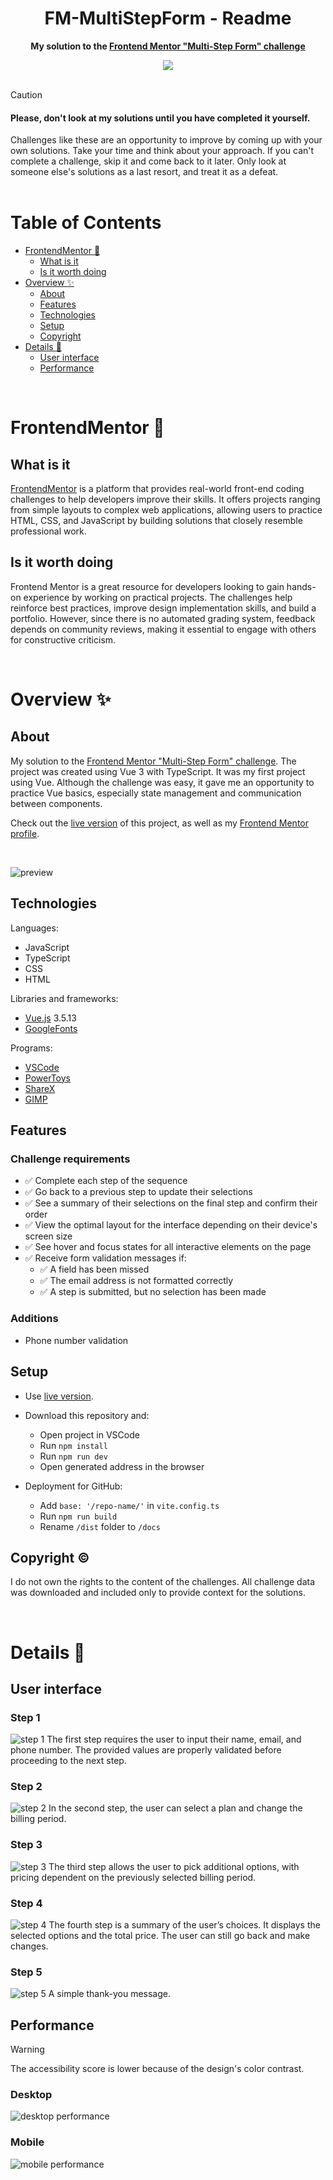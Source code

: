 <h1 align="center">FM-MultiStepForm - Readme</h1>
<p align="center">
  <strong>
    My solution to the <a href="https://www.frontendmentor.io/challenges/multistep-form-YVAnSdqQBJ" target="_blank">Frontend Mentor "Multi-Step Form" challenge</a>
  </strong>
</p>
<div align="center">
  <a href="https://www.frontendmentor.io/home">
    <img src="_for_readme/banner.jpg?">
  </a>
</div>

<br>

> [!CAUTION]  
> <h4>Please, don't look at my solutions until you have completed it yourself.</h4>
> Challenges like these are an opportunity to improve by coming up with your own solutions. Take your time and think about your approach.  
> If you can't complete a challenge, skip it and come back to it later. Only look at someone else's solutions as a last resort, and treat it as a defeat.

<br>

# Table of Contents
* [FrontendMentor :thinking:](#frontendmentor-thinking)
  * [What is it](#what-is-it)
  * [Is it worth doing](#is-it-worth-doing)
* [Overview :sparkles:](#overview-sparkles)
  * [About](#about)
  * [Features](#features)
  * [Technologies](#technologies)
  * [Setup](#setup)
  * [Copyright](#copyright-copyright)
* [Details :scroll:](#details-scroll)
  * [User interface](#user-interface)
  * [Performance](#performance)

<br>

# FrontendMentor :thinking:

## What is it
[FrontendMentor](https://www.frontendmentor.io/home) is a platform that provides real-world front-end coding challenges to help developers improve their skills. It offers projects ranging from simple layouts to complex web applications, allowing users to practice HTML, CSS, and JavaScript by building solutions that closely resemble professional work.  

## Is it worth doing
Frontend Mentor is a great resource for developers looking to gain hands-on experience by working on practical projects. The challenges help reinforce best practices, improve design implementation skills, and build a portfolio. However, since there is no automated grading system, feedback depends on community reviews, making it essential to engage with others for constructive criticism.  

<br>

# Overview :sparkles:

## About
My solution to the [Frontend Mentor "Multi-Step Form" challenge](https://www.frontendmentor.io/challenges/multistep-form-YVAnSdqQBJ). The project was created using Vue 3 with TypeScript. It was my first project using Vue. Although the challenge was easy, it gave me an opportunity to practice Vue basics, especially state management and communication between components.

Check out the [live version](https://pasek108.github.io/FM-MultiStepForm/) of this project, as well as my [Frontend Mentor profile](https://www.frontendmentor.io/profile/Pasek108).

<br>

![preview](/_for_readme/preview.png)

## Technologies
Languages:
- JavaScript
- TypeScript
- CSS
- HTML

Libraries and frameworks:
- [Vue.js](https://vuejs.org) 3.5.13
- [GoogleFonts](https://fonts.google.com)
  
Programs:
- [VSCode](https://code.visualstudio.com)
- [PowerToys](https://learn.microsoft.com/en-us/windows/powertoys/)
- [ShareX](https://getsharex.com)
- [GIMP](https://www.gimp.org)

## Features
### Challenge requirements
- ✅ Complete each step of the sequence
- ✅ Go back to a previous step to update their selections
- ✅ See a summary of their selections on the final step and confirm their order
- ✅ View the optimal layout for the interface depending on their device's screen size
- ✅ See hover and focus states for all interactive elements on the page
- ✅ Receive form validation messages if:
  - ✅ A field has been missed
  - ✅ The email address is not formatted correctly
  - ✅ A step is submitted, but no selection has been made

### Additions
- Phone number validation 

## Setup
- Use [live version](https://pasek108.github.io/FM-MultiStepForm/).

- Download this repository and:
  - Open project in VSCode
  - Run `npm install`
  - Run `npm run dev`
  - Open generated address in the browser

- Deployment for GitHub:
  - Add `base: '/repo-name/'` in `vite.config.ts`
  - Run `npm run build`
  - Rename `/dist` folder to `/docs`

## Copyright :copyright:
I do not own the rights to the content of the challenges. All challenge data was downloaded and included only to provide context for the solutions.

<br>


# Details :scroll:

## User interface
### Step 1
![step 1](/_for_readme/UI/step-1.png)
The first step requires the user to input their name, email, and phone number. The provided values are properly validated before proceeding to the next step. 

### Step 2
![step 2](/_for_readme/UI/step-2.png)
In the second step, the user can select a plan and change the billing period.

### Step 3
![step 3](/_for_readme/UI/step-3.png)
The third step allows the user to pick additional options, with pricing dependent on the previously selected billing period.

### Step 4
![step 4](/_for_readme/UI/step-4.png)
The fourth step is a summary of the user’s choices. It displays the selected options and the total price. The user can still go back and make changes.

### Step 5
![step 5](/_for_readme/UI/step-5.png)
A simple thank-you message.


## Performance
> [!WARNING]  
> The accessibility score is lower because of the design's color contrast.

### Desktop
![desktop performance](/_for_readme/desktop-performance.png)

### Mobile
![mobile performance](/_for_readme/mobile-performance.png)

